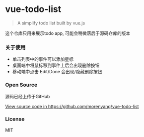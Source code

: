 # vue-todo-list

> A simplify todo list built by vue.js

这个仓库只用来展示todo app, 可能会稍微落后于源码仓库的版本

### 关于使用
- 单击列表中的事件可以添加星标
- 桌面端中将鼠标移到事件上后会出现删除按钮
- 移动端中点击 Edit/Done 会出现/隐藏删除按钮

### Open Source

源码已经上传于GitHub

[View source code in https://github.com/morenyang/vue-todo-list ](https://github.com/morenyang/vue-todo-list)


### License
MIT
